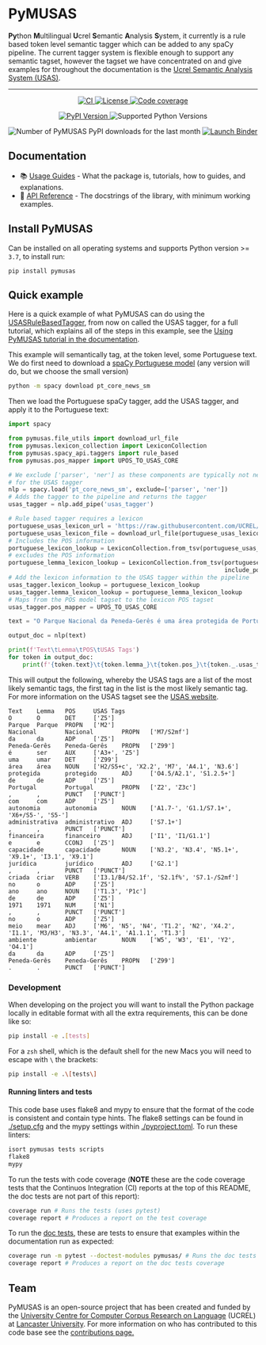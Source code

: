 # PyMUSAS 

**Py**thon **M**ultilingual **U**crel **S**emantic **A**nalysis **S**ystem, it currently is a rule based token level semantic tagger which can be added to any spaCy pipeline. The current tagger system is flexible enough to support any semantic tagset, however the tagset we have concentrated on and give examples for throughout the documentation is the [Ucrel Semantic Analysis System (USAS)](https://ucrel.lancs.ac.uk/usas/).

<hr/>

<p align="center">
    <a href="https://github.com/UCREL/pymusas/actions/workflows/ci.yml">
        <img alt="CI" src="https://github.com/UCREL/pymusas/actions/workflows/ci.yml/badge.svg?branch=main&event=push"/>
    </a>
    <a href="https://github.com/UCREL/pymusas/blob/main/LICENSE">
        <img alt="License" src="https://img.shields.io/pypi/l/pymusas"/>
    </a>
    <a href="https://codecov.io/gh/UCREL/pymusas">
        <img alt="Code coverage" src="https://codecov.io/gh/UCREL/pymusas/branch/main/graph/badge.svg" />
    </a>

</p>
<p align="center">
    <a href="https://pypi.org/project/pymusas/">
        <img alt="PyPI Version" src="https://img.shields.io/pypi/v/pymusas"/>
    </a>
    <img alt="Supported Python Versions" src="https://img.shields.io/pypi/pyversions/pymusas" />
</p>
<p align="center">
    <img alt="Number of PyMUSAS PyPI downloads for the last month" 
         src="https://img.shields.io/pypi/dm/pymusas" />
    <a href="https://mybinder.org/v2/gh/UCREL/pymusas/binder-main?urlpath=git-pull%3Frepo%3Dhttps%253A%252F%252Fgithub.com%252FUCREL%252Fpymusas%26urlpath%3Dlab%252Ftree%252Fpymusas%252F%26branch%3Dmain">
        <img alt="Launch Binder" src="https://static.mybinder.org/badge_logo.svg">
    </a>
</p>

## Documentation

* 📚 [Usage Guides](https://ucrel.github.io/pymusas/) - What the package is, tutorials, how to guides, and explanations.
* 🔎 [API Reference](https://ucrel.github.io/pymusas/api/spacy_api/taggers/rule_based) - The docstrings of the library, with minimum working examples.

## Install PyMUSAS

Can be installed on all operating systems and supports Python version >= `3.7`, to install run:

```
pip install pymusas
```

## Quick example

Here is a quick example of what PyMUSAS can do using the [USASRuleBasedTagger](https://ucrel.github.io/pymusas/api/spacy_api/taggers/rule_based), from now on called the USAS tagger, for a full tutorial, which explains all of the steps in this example, see the [Using PyMUSAS tutorial in the documentation](https://ucrel.github.io/pymusas/using).

This example will semantically tag, at the token level, some Portuguese text. We do first need to download a [spaCy Portuguese model](https://spacy.io/models/pt) (any version will do, but we choose the small version)

``` bash
python -m spacy download pt_core_news_sm
```

Then we load the Portuguese spaCy tagger, add the USAS tagger, and apply it to the Portuguese text:

``` python
import spacy

from pymusas.file_utils import download_url_file
from pymusas.lexicon_collection import LexiconCollection
from pymusas.spacy_api.taggers import rule_based
from pymusas.pos_mapper import UPOS_TO_USAS_CORE

# We exclude ['parser', 'ner'] as these components are typically not needed
# for the USAS tagger
nlp = spacy.load('pt_core_news_sm', exclude=['parser', 'ner'])
# Adds the tagger to the pipeline and returns the tagger 
usas_tagger = nlp.add_pipe('usas_tagger')

# Rule based tagger requires a lexicon
portuguese_usas_lexicon_url = 'https://raw.githubusercontent.com/UCREL/Multilingual-USAS/master/Portuguese/semantic_lexicon_pt.tsv'
portuguese_usas_lexicon_file = download_url_file(portuguese_usas_lexicon_url)
# Includes the POS information
portuguese_lexicon_lookup = LexiconCollection.from_tsv(portuguese_usas_lexicon_file)
# excludes the POS information
portuguese_lemma_lexicon_lookup = LexiconCollection.from_tsv(portuguese_usas_lexicon_file, 
                                                             include_pos=False)
# Add the lexicon information to the USAS tagger within the pipeline
usas_tagger.lexicon_lookup = portuguese_lexicon_lookup
usas_tagger.lemma_lexicon_lookup = portuguese_lemma_lexicon_lookup
# Maps from the POS model tagset to the lexicon POS tagset
usas_tagger.pos_mapper = UPOS_TO_USAS_CORE

text = "O Parque Nacional da Peneda-Gerês é uma área protegida de Portugal, com autonomia administrativa, financeira e capacidade jurídica, criada no ano de 1971, no meio ambiente da Peneda-Gerês."

output_doc = nlp(text)

print(f'Text\tLemma\tPOS\tUSAS Tags')
for token in output_doc:
    print(f'{token.text}\t{token.lemma_}\t{token.pos_}\t{token._.usas_tags}')
```

This will output the following, whereby the USAS tags are a list of the most likely semantic tags, the first tag in the list is the most likely semantic tag. For more information on the USAS tagset see the [USAS website](https://ucrel-web.lancs.ac.uk/usas/).

``` tsv
Text    Lemma   POS     USAS Tags
O       O       DET     ['Z5']
Parque  Parque  PROPN   ['M2']
Nacional        Nacional        PROPN   ['M7/S2mf']
da      da      ADP     ['Z5']
Peneda-Gerês    Peneda-Gerês    PROPN   ['Z99']
é       ser     AUX     ['A3+', 'Z5']
uma     umar    DET     ['Z99']
área    área    NOUN    ['H2/S5+c', 'X2.2', 'M7', 'A4.1', 'N3.6']
protegida       protegido       ADJ     ['O4.5/A2.1', 'S1.2.5+']
de      de      ADP     ['Z5']
Portugal        Portugal        PROPN   ['Z2', 'Z3c']
,       ,       PUNCT   ['PUNCT']
com     com     ADP     ['Z5']
autonomia       autonomia       NOUN    ['A1.7-', 'G1.1/S7.1+', 'X6+/S5-', 'S5-']
administrativa  administrativo  ADJ     ['S7.1+']
,       ,       PUNCT   ['PUNCT']
financeira      financeiro      ADJ     ['I1', 'I1/G1.1']
e       e       CCONJ   ['Z5']
capacidade      capacidade      NOUN    ['N3.2', 'N3.4', 'N5.1+', 'X9.1+', 'I3.1', 'X9.1']
jurídica        jurídico        ADJ     ['G2.1']
,       ,       PUNCT   ['PUNCT']
criada  criar   VERB    ['I3.1/B4/S2.1f', 'S2.1f%', 'S7.1-/S2mf']
no      o       ADP     ['Z5']
ano     ano     NOUN    ['T1.3', 'P1c']
de      de      ADP     ['Z5']
1971    1971    NUM     ['N1']
,       ,       PUNCT   ['PUNCT']
no      o       ADP     ['Z5']
meio    mear    ADJ     ['M6', 'N5', 'N4', 'T1.2', 'N2', 'X4.2', 'I1.1', 'M3/H3', 'N3.3', 'A4.1', 'A1.1.1', 'T1.3']
ambiente        ambientar       NOUN    ['W5', 'W3', 'E1', 'Y2', 'O4.1']
da      da      ADP     ['Z5']
Peneda-Gerês    Peneda-Gerês    PROPN   ['Z99']
.       .       PUNCT   ['PUNCT']
```

### Development

When developing on the project you will want to install the Python package locally in editable format with all the extra requirements, this can be done like so:

```bash
pip install -e .[tests]
```

For a `zsh` shell, which is the default shell for the new Macs you will need to escape with `\` the brackets:

```zsh
pip install -e .\[tests\]
```

#### Running linters and tests

This code base uses flake8 and mypy to ensure that the format of the code is consistent and contain type hints. The flake8 settings can be found in [./setup.cfg](./setup.cfg) and the mypy settings within [./pyproject.toml](./pyproject.toml). To run these linters:

``` bash
isort pymusas tests scripts
flake8
mypy
```

To run the tests with code coverage (**NOTE** these are the code coverage tests that the Continuos Integration (CI) reports at the top of this README, the doc tests are not part of this report):

``` bash
coverage run # Runs the tests (uses pytest)
coverage report # Produces a report on the test coverage
```

To run the [doc tests](https://docs.python.org/3/library/doctest.html), these are tests to ensure that examples within the documentation run as expected:

``` bash
coverage run -m pytest --doctest-modules pymusas/ # Runs the doc tests
coverage report # Produces a report on the doc tests coverage
```

## Team

PyMUSAS is an open-source project that has been created and funded by the [University Centre for Computer Corpus Research on Language](https://ucrel.lancs.ac.uk/) (UCREL) at [Lancaster University](https://www.lancaster.ac.uk/). For more information on who has contributed to this code base see the [contributions page.](https://github.com/UCREL/pymusas/graphs/contributors) 